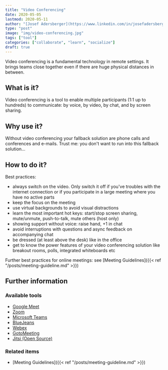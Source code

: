 ```yaml
---
title: "Video Conferencing"
date: 2020-05-05
lastmod: 2020-05-11
author: "[Josef Adersberger](https://www.linkedin.com/in/josefadersberger)"
type: "post"
image: "img/video-conferencing.jpg"
tags: ["tool"]
categories: ["collaborate", "learn", "socialize"]
draft: true
---
```


Video conferencing is a fundamental technology in remote settings. It brings teams close together even if there are huge physical distances in between.

<!--more-->

## What is it?

Video conferencing is a tool to enable multiple participants (1:1 up to hundreds) to communicate: by voice, by video, by chat, and by screen sharing. 

## Why use it?

Without video conferencing your fallback solution are phone calls and conferences and e-mails. Trust me: you don't want to run into this fallback solution...

## How to do it?

Best practices:
 * always switch on the video. Only switch it off if you've troubles with the internet connection or if you participate in a large meeting where you have no active parts
 * keep the focus on the meeting
 * use virtual backgrounds to avoid visual distractions
 * learn the most important hot keys: start/stop screen sharing, mute/unmute, push-to-talk, mute others (host only)
 * showing support without voice: raise hand, +1 in chat
 * avoid interruptions with questions and async feedback on accompanying chat
 * be dressed (at least above the desk) like in the office
 * get to know the power features of your video conferencing solution like breakout rooms, polls, integrated whiteboards etc

Further best practices for online meetings: see [Meeting Guidelines]({{< ref "/posts/meeting-guideline.md" >}})
   
## Further information

### Available tools
 * [Google Meet](https://meet.google.com)
 * [Zoom](https://zoom.us/)
 * [Microsoft Teams](https://www.microsoft.com/en-us/microsoft-365/microsoft-teams/group-chat-software)
 * [BlueJeans](https://www.bluejeans.com)
 * [Webex](https://www.webex.com)
 * [GotoMeeting](https://www.gotomeeting.com)
 * [Jitsi (Open Source)](https://jitsi.org)

### Related items

* [Meeting Guidelines]({{< ref "/posts/meeting-guideline.md" >}})
